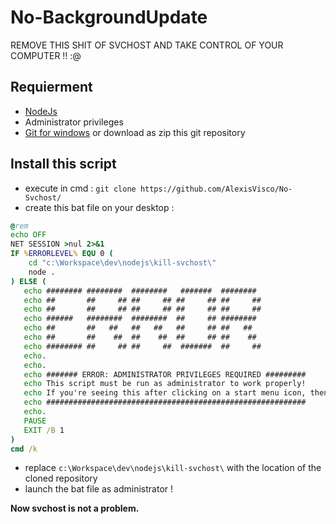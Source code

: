 # No-BackgroundUpdate
REMOVE THIS SHIT OF SVCHOST AND TAKE CONTROL OF YOUR COMPUTER !! :@

## Requierment

- [NodeJs](https://nodejs.org/dist/v8.8.1/node-v8.8.1-x64.msi)
- Administrator privileges
- [Git for windows](https://github.com/git-for-windows/git/releases/download/v2.14.3.windows.1/Git-2.14.3-64-bit.exe) or download as zip this git repository

## Install this script

- execute in cmd : `git clone https://github.com/AlexisVisco/No-Svchost/`
- create this bat file on your desktop :
```bat
@rem
echo OFF
NET SESSION >nul 2>&1
IF %ERRORLEVEL% EQU 0 (
    cd "c:\Workspace\dev\nodejs\kill-svchost\"
    node .
) ELSE (
   echo ######## ########  ########   #######  ########  
   echo ##       ##     ## ##     ## ##     ## ##     ## 
   echo ##       ##     ## ##     ## ##     ## ##     ## 
   echo ######   ########  ########  ##     ## ########  
   echo ##       ##   ##   ##   ##   ##     ## ##   ##   
   echo ##       ##    ##  ##    ##  ##     ## ##    ##  
   echo ######## ##     ## ##     ##  #######  ##     ## 
   echo.
   echo.
   echo ####### ERROR: ADMINISTRATOR PRIVILEGES REQUIRED #########
   echo This script must be run as administrator to work properly!  
   echo If you're seeing this after clicking on a start menu icon, then right click on the shortcut and select "Run As Administrator".
   echo ##########################################################
   echo.
   PAUSE
   EXIT /B 1
)
cmd /k
```
- replace `c:\Workspace\dev\nodejs\kill-svchost\` with the location of the cloned repository
- launch the bat file as administrator !

**Now svchost is not a problem.**
